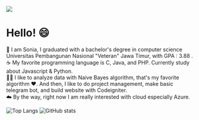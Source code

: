 ![](https://visitor-badge.laobi.icu/badge?page_id=soniatisaputri.soniatisaputri)
# Hello! :smile:
:woman: I am Sonia, I graduated with a bachelor's degree in computer science Universitas Pembangunan Nasional "Veteran" Jawa Timur, with GPA : 3.88 . <br/>
:coffee: My favorite programming language is C, Java, and PHP. 
Currently study about Javascript & Python. <br/> 
:woman_technologist: I like to analyze data with Naive Bayes algorithm, that's my favorite algorithm :heart:. And then, I like to do project management, make basic telegram bot, and build website with Codeigniter. <br/>
:cloud: By the way, right now I am really interested with cloud especially Azure. <br/>

![Top Langs](https://github-readme-stats.vercel.app/api/top-langs/?username=soniatisaputri&theme=tokyonight)
![GitHub stats](https://github-readme-stats.vercel.app/api?username=soniatisaputri&show_icons=true&theme=tokyonight)
